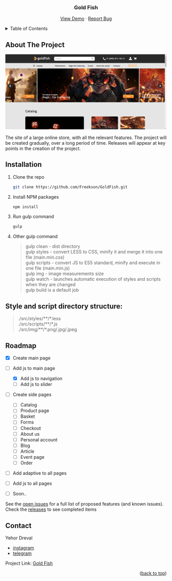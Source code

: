 <div id="top"></div>


<!-- PROJECT LOGO -->
<br />
<div align="center">

<h3 align="center">Gold Fish</h3>

  <p align="center">
    <a href="https://freekson.github.io/GoldFish/">View Demo</a>
    ·
    <a href="https://github.com/Freekson/GoldFish/issues">Report Bug</a>

  </p>
</div>



<!-- TABLE OF CONTENTS -->
<details>
  <summary>Table of Contents</summary>
  <ol>
    <li>
      <a href="#about-the-project">About The Project</a>
    </li>   
    <li><a href="#installation">Installation</a></li>
    <li><a href="#roadmap">Roadmap</a></li>
    <li><a href="#license">License</a></li>
    <li><a href="#contact">Contact</a></li>
  </ol>
</details>



<!-- ABOUT THE PROJECT -->
## About The Project

![project screen](build/img/chrome_qqGQdaHVXp.png)

The site of a large online store, with all the relevant features. The project will be created gradually, over a long period of time. Releases will appear at key points in the creation of the project.


<!-- GETTING STARTED -->

## Installation

1. Clone the repo
   ```sh
   git clone https://github.com/Freekson/GoldFish.git
   ```
2. Install NPM packages
   ```sh
   npm install
   ```
3. Run gulp command
    ```sh
   gulp
   ```
4. Other gulp command

   > gulp clean - dist directory   
    gulp styles - convert LESS to CSS, minify it and merge it into  one   file (main.min.css)    
    gulp scripts - convert JS to ES5 standard, minify and execute in   one file (main.min.js)  
    gulp img - image measurements size  
    gulp watch - launches automatic execution of styles and scripts   when they are changed  
    gulp build is a default job  



## Style and script directory structure:

>./src/styles/\*\*/\*.less   
>./src/scripts/\*\*/\*.js   
>./src/img/\*\*/\*.png/.jpg/.jpeg     


<!-- ROADMAP -->
## Roadmap

- [x] Create main page
- [ ] Add js to main page
    - [x] Add js to navigation
    - [ ] Add js to slider
- [ ] Create side pages
    - [ ] Catalog
    - [ ] Product page
    - [ ] Basket
    - [ ] Forms
    - [ ] Checkout
    - [ ] About us
    - [ ] Personal account
    - [ ] Blog 
    - [ ] Article
    - [ ] Event page
    - [ ] Order
- [ ] Add adaptive to all pages
- [ ] Add js to all pages
- [ ] Soon.. 


See the [open issues](https://github.com/Freekson/GoldFish/issues) for a full list of proposed features (and known issues).
Check the [releases](https://github.com/Freekson/GoldFish/releases) to see completed items 



<!-- CONTACT -->
## Contact

Yehor Dreval 

- [instagram](https://www.instagram.com/freeksons)
- [telegram](https://t.me/freekson)

Project Link: [Gold Fish](https://github.com/Freekson/GoldFish)

<p align="right">(<a href="#top">back to top</a>)</p>
